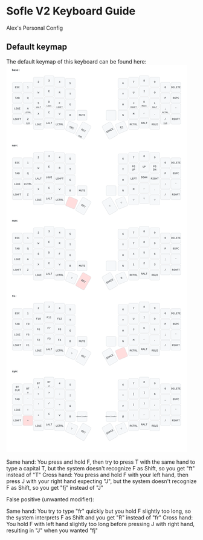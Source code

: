 # Sofle V2 Keyboard Guide
Alex's Personal Config


## Default keymap
The default keymap of this keyboard can be found here:
![Default Keymap](./keymap-drawer/sofle.svg)

Same hand: You press and hold F, then try to press T with the same hand to type a capital T, but the system doesn't recognize F as Shift, so you get "ft" instead of "T"
Cross hand: You press and hold F with your left hand, then press J with your right hand expecting "J", but the system doesn't recognize F as Shift, so you get "fj" instead of "J"

False positive (unwanted modifier):

Same hand: You try to type "fr" quickly but you hold F slightly too long, so the system interprets F as Shift and you get "R" instead of "fr"
Cross hand: You hold F with left hand slightly too long before pressing J with right hand, resulting in "J" when you wanted "fj"
